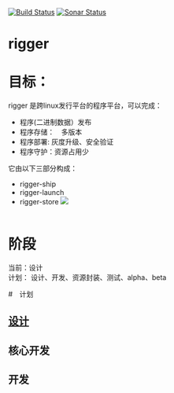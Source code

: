 [![Build Status](https://travis-ci.org/xcodecraft/rigger.svg?branch=master)](https://travis-ci.org/xcodecraft/rigger)
[![Sonar Status](https://sonarcloud.io/api/project_badges/measure?project=rigger&metric=alert_status)](https://sonarcloud.io/dashboard?id=rigger)
# rigger	
# 目标：
rigger 是跨linux发行平台的程序平台，可以完成：
- 程序(二进制数据）发布
- 程序存储：　多版本
- 程序部署: 灰度升级、安全验证
- 程序守护：资源占用少

它由以下三部分构成：
- rigger-ship
- rigger-launch 
- rigger-store 
![](https://github.com/xcodecraft/rigger-nx/blob/master/docs/rigger-ng-2.0.035.jpeg)
​	
​	

# 阶段	

当前：设计	
计划：	
设计、开发、资源封装、测试、alpha、beta	
	
#　计划	
## [设计](https://github.com/xcodecraft/rigger-nx/blob/master/docs/design.md)	
## 核心开发	
## 开发
